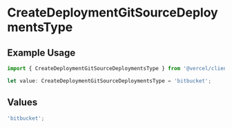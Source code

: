# CreateDeploymentGitSourceDeploymentsType

## Example Usage

```typescript
import { CreateDeploymentGitSourceDeploymentsType } from '@vercel/client/models/operations';

let value: CreateDeploymentGitSourceDeploymentsType = 'bitbucket';
```

## Values

```typescript
'bitbucket';
```
